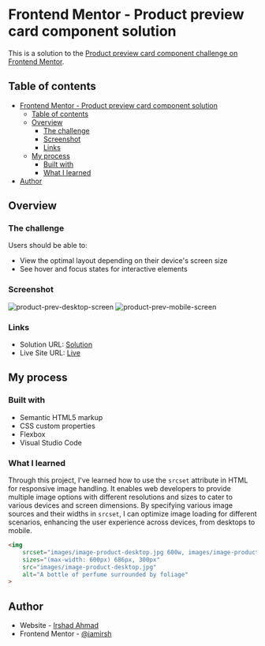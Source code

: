 # Frontend Mentor - Product preview card component solution

This is a solution to the [Product preview card component challenge on Frontend Mentor](https://www.frontendmentor.io/challenges/product-preview-card-component-GO7UmttRfa).

## Table of contents

- [Frontend Mentor - Product preview card component solution](#frontend-mentor---product-preview-card-component-solution)
  - [Table of contents](#table-of-contents)
  - [Overview](#overview)
    - [The challenge](#the-challenge)
    - [Screenshot](#screenshot)
    - [Links](#links)
  - [My process](#my-process)
    - [Built with](#built-with)
    - [What I learned](#what-i-learned)
 - [Author](#author)


## Overview

### The challenge

Users should be able to:

- View the optimal layout depending on their device's screen size
- See hover and focus states for interactive elements

### Screenshot

![product-prev-desktop-screen](https://github.com/iamirsh/product-preview-card-component-main/assets/46514596/9193132b-5cd1-40e7-a2b2-d97c2ddd1c80)
![product-prev-mobile-screen](https://github.com/iamirsh/product-preview-card-component-main/assets/46514596/53a1b269-a6cd-4d24-bc02-95cab0b2f097)


### Links

- Solution URL: [Solution](https://github.com/iamirsh/product-preview-card-component-main)
- Live Site URL: [Live](https://65153760d9594068c1999cec--aquamarine-panda-0361ce.netlify.app/)

## My process

### Built with

- Semantic HTML5 markup
- CSS custom properties
- Flexbox
- Visual Studio Code

### What I learned

Through this project, I've learned how to use the `srcset` attribute in HTML for responsive image handling. It enables web developers to provide multiple image options with different resolutions and sizes to cater to various devices and screen dimensions. By specifying various image sources and their widths in `srcset`, I can optimize image loading for different scenarios, enhancing the user experience across devices, from desktops to mobile.

```html
<img
	srcset="images/image-product-desktop.jpg 600w, images/image-product-mobile.jpg 686w"
	sizes="(max-width: 600px) 686px, 300px"
	src="images/image-product-desktop.jpg"
	alt="A bottle of perfume surrounded by foliage"
>
```

## Author

- Website - [Irshad Ahmad](https://github.com/iamirsh)
- Frontend Mentor - [@iamirsh](https://www.frontendmentor.io/profile/iamirsh)



